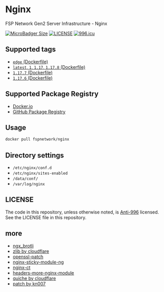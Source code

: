 # Nginx

FSP Network Gen2 Server Infrastructure - Nginx

[![MicroBadger Size](https://img.shields.io/microbadger/image-size/fspnetwork/nginx.svg?style=flat-square)](https://microbadger.com/#/images/fspnetwork/nginx)
[![LICENSE](https://img.shields.io/badge/license-Anti%20996-blue.svg?style=flat-square)](https://github.com/996icu/996.ICU/blob/master/LICENSE)
[![996.icu](https://img.shields.io/badge/link-996.icu-red.svg?style=flat-square)](https://996.icu)

## Supported tags

- [`edge` (Dockerfile)](https://github.com/FSPNET/Nginx/blob/dev/Dockerfile)
- [`latest`, `1`, `1.17`, `1.17.8` (Dockerfile)](https://github.com/FSPNET/Nginx/tree/1.17.8/Dockerfile)
- [`1.17.7` (Dockerfile)](https://github.com/FSPNET/Nginx/tree/1.17.7/Dockerfile)
- [`1.17.6` (Dockerfile)](https://github.com/FSPNET/Nginx/tree/1.17.6/Dockerfile)

## Supported Package Registry

- [Docker.io](https://hub.docker.com/r/fspnetwork/nginx/)
- [GitHub Package Registry](https://github.com/FSPNET/Nginx/packages/41838)

## Usage

```sh
docker pull fspnetwork/nginx
```

## Directory settings

- `/etc/nginx/conf.d`
- `/etc/nginx/sites-enabled`
- `/data/conf/`
- `/var/log/nginx`

## LICENSE

The code in this repository, unless otherwise noted, is [Anti-996](LICENSE) licensed. See the LICENSE file in this repository.

## more

- [ngx_brotli](https://github.com/eustas/ngx_brotli)
- [zlib by cloudflare](https://github.com/cloudflare/zlib)
- [openssl-patch](https://github.com/hakasenyang/openssl-patch)
- [nginx-sticky-module-ng](https://bitbucket.org/nginx-goodies/nginx-sticky-module-ng)
- [nginx-ct](https://github.com/grahamedgecombe/nginx-ct)
- [headers-more-nginx-module](https://github.com/openresty/headers-more-nginx-module)
- [quiche by cloudflare](https://github.com/cloudflare/quiche)
- [patch by kn007](https://github.com/kn007/patch)
